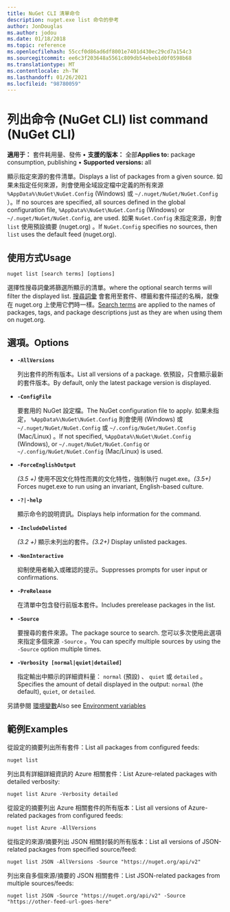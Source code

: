 ```yaml
---
title: NuGet CLI 清單命令
description: nuget.exe list 命令的參考
author: JonDouglas
ms.author: jodou
ms.date: 01/18/2018
ms.topic: reference
ms.openlocfilehash: 55ccf0d86ad6df8001e7401d430ec29cd7a154c3
ms.sourcegitcommit: ee6c3f203648a5561c809db54ebeb1d0f0598b68
ms.translationtype: MT
ms.contentlocale: zh-TW
ms.lasthandoff: 01/26/2021
ms.locfileid: "98780059"
---
```

# <a name="list-command-nuget-cli"></a><span data-ttu-id="1bf67-103">列出命令 (NuGet CLI) </span><span class="sxs-lookup"><span data-stu-id="1bf67-103">list command (NuGet CLI)</span></span>

<span data-ttu-id="1bf67-104">**適用于：** 套件耗用量、發佈 &bullet; **支援的版本：** 全部</span><span class="sxs-lookup"><span data-stu-id="1bf67-104">**Applies to:** package consumption, publishing &bullet; **Supported versions:** all</span></span>

<span data-ttu-id="1bf67-105">顯示指定來源的套件清單。</span><span class="sxs-lookup"><span data-stu-id="1bf67-105">Displays a list of packages from a given source.</span></span> <span data-ttu-id="1bf67-106">如果未指定任何來源，則會使用全域設定檔中定義的所有來源 `%AppData%\NuGet\NuGet.Config` (Windows) 或 `~/.nuget/NuGet/NuGet.Config` ）。</span><span class="sxs-lookup"><span data-stu-id="1bf67-106">If no sources are specified, all sources defined in the global configuration file, `%AppData%\NuGet\NuGet.Config` (Windows) or `~/.nuget/NuGet/NuGet.Config`, are used.</span></span> <span data-ttu-id="1bf67-107">如果 `NuGet.Config` 未指定來源，則會 `list` 使用預設摘要 (nuget.org) 。</span><span class="sxs-lookup"><span data-stu-id="1bf67-107">If `NuGet.Config` specifies no sources, then `list` uses the default feed (nuget.org).</span></span>

## <a name="usage"></a><span data-ttu-id="1bf67-108">使用方式</span><span class="sxs-lookup"><span data-stu-id="1bf67-108">Usage</span></span>

```cli
nuget list [search terms] [options]
```

<span data-ttu-id="1bf67-109">選擇性搜尋詞彙將篩選所顯示的清單。</span><span class="sxs-lookup"><span data-stu-id="1bf67-109">where the optional search terms will filter the displayed list.</span></span> <span data-ttu-id="1bf67-110">[搜尋詞彙](../../consume-packages/finding-and-choosing-packages.md#search-syntax) 會套用至套件、標籤和套件描述的名稱，就像在 nuget.org 上使用它們時一樣。</span><span class="sxs-lookup"><span data-stu-id="1bf67-110">[Search terms](../../consume-packages/finding-and-choosing-packages.md#search-syntax) are applied to the names of packages, tags, and package descriptions just as they are when using them on nuget.org.</span></span> 

## <a name="options"></a><span data-ttu-id="1bf67-111">選項。</span><span class="sxs-lookup"><span data-stu-id="1bf67-111">Options</span></span>

- **`-AllVersions`**

  <span data-ttu-id="1bf67-112">列出套件的所有版本。</span><span class="sxs-lookup"><span data-stu-id="1bf67-112">List all versions of a package.</span></span> <span data-ttu-id="1bf67-113">依預設，只會顯示最新的套件版本。</span><span class="sxs-lookup"><span data-stu-id="1bf67-113">By default, only the latest package version is displayed.</span></span>

- **`-ConfigFile`**

  <span data-ttu-id="1bf67-114">要套用的 NuGet 設定檔。</span><span class="sxs-lookup"><span data-stu-id="1bf67-114">The NuGet configuration file to apply.</span></span> <span data-ttu-id="1bf67-115">如果未指定， `%AppData%\NuGet\NuGet.Config` 則會使用 (Windows) 或 `~/.nuget/NuGet/NuGet.Config` 或 `~/.config/NuGet/NuGet.Config` (Mac/Linux) 。</span><span class="sxs-lookup"><span data-stu-id="1bf67-115">If not specified, `%AppData%\NuGet\NuGet.Config` (Windows), or `~/.nuget/NuGet/NuGet.Config` or `~/.config/NuGet/NuGet.Config` (Mac/Linux) is used.</span></span>

- **`-ForceEnglishOutput`**

  <span data-ttu-id="1bf67-116">*(3.5 +)* 使用不因文化特性而異的文化特性，強制執行 nuget.exe。</span><span class="sxs-lookup"><span data-stu-id="1bf67-116">*(3.5+)* Forces nuget.exe to run using an invariant, English-based culture.</span></span>

- **`-?|-help`**

  <span data-ttu-id="1bf67-117">顯示命令的說明資訊。</span><span class="sxs-lookup"><span data-stu-id="1bf67-117">Displays help information for the command.</span></span>

- **`-IncludeDelisted`**

  <span data-ttu-id="1bf67-118">*(3.2 +)* 顯示未列出的套件。</span><span class="sxs-lookup"><span data-stu-id="1bf67-118">*(3.2+)* Display unlisted packages.</span></span>

- **`-NonInteractive`**

  <span data-ttu-id="1bf67-119">抑制使用者輸入或確認的提示。</span><span class="sxs-lookup"><span data-stu-id="1bf67-119">Suppresses prompts for user input or confirmations.</span></span>

- **`-PreRelease`**

  <span data-ttu-id="1bf67-120">在清單中包含發行前版本套件。</span><span class="sxs-lookup"><span data-stu-id="1bf67-120">Includes prerelease packages in the list.</span></span>

- **`-Source`**

  <span data-ttu-id="1bf67-121">要搜尋的套件來源。</span><span class="sxs-lookup"><span data-stu-id="1bf67-121">The package source to search.</span></span> <span data-ttu-id="1bf67-122">您可以多次使用此選項來指定多個來源 `-Source` 。</span><span class="sxs-lookup"><span data-stu-id="1bf67-122">You can specify multiple sources by using the `-Source` option multiple times.</span></span>

- **`-Verbosity [normal|quiet|detailed]`**

  <span data-ttu-id="1bf67-123">指定輸出中顯示的詳細資料量： `normal` (預設) 、 `quiet` 或 `detailed` 。</span><span class="sxs-lookup"><span data-stu-id="1bf67-123">Specifies the amount of detail displayed in the output: `normal` (the default), `quiet`, or `detailed`.</span></span>

<span data-ttu-id="1bf67-124">另請參閱 [環境變數](cli-ref-environment-variables.md)</span><span class="sxs-lookup"><span data-stu-id="1bf67-124">Also see [Environment variables](cli-ref-environment-variables.md)</span></span>

## <a name="examples"></a><span data-ttu-id="1bf67-125">範例</span><span class="sxs-lookup"><span data-stu-id="1bf67-125">Examples</span></span>

<span data-ttu-id="1bf67-126">從設定的摘要列出所有套件：</span><span class="sxs-lookup"><span data-stu-id="1bf67-126">List all packages from configured feeds:</span></span>
```
nuget list
```
<span data-ttu-id="1bf67-127">列出具有詳細詳細資訊的 Azure 相關套件：</span><span class="sxs-lookup"><span data-stu-id="1bf67-127">List Azure-related packages with detailed verbosity:</span></span>
```
nuget list Azure -Verbosity detailed
```
<span data-ttu-id="1bf67-128">從設定的摘要列出 Azure 相關套件的所有版本：</span><span class="sxs-lookup"><span data-stu-id="1bf67-128">List all versions of Azure-related packages from configured feeds:</span></span>
```
nuget list Azure -AllVersions
```
<span data-ttu-id="1bf67-129">從指定的來源/摘要列出 JSON 相關封裝的所有版本：</span><span class="sxs-lookup"><span data-stu-id="1bf67-129">List all versions of JSON-related packages from specified source/feed:</span></span>
```
nuget list JSON -AllVersions -Source "https://nuget.org/api/v2"
```
<span data-ttu-id="1bf67-130">列出來自多個來源/摘要的 JSON 相關套件：</span><span class="sxs-lookup"><span data-stu-id="1bf67-130">List JSON-related packages from multiple sources/feeds:</span></span>
```
nuget list JSON -Source "https://nuget.org/api/v2" -Source "https://other-feed-url-goes-here"
```
